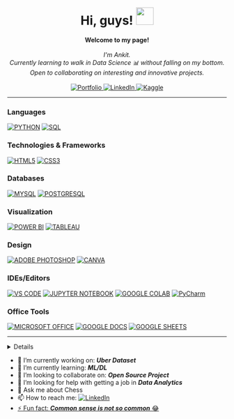 <h1 align="center">Hi, guys! <img src="https://media.tenor.com/Wx9IEmZZXSoAAAAi/hi.gif" width="40px" /></h1>
<p align="center">
    <b>Welcome to my page!</b><br><br>
    <i>
        I'm Ankit.<br>
        Currently learning to walk in Data Science 📊 without falling on my bottom.<br>
        Open to collaborating on interesting and innovative projects.<br>
    </i><br>
    <a href="##">    
        <img src="https://img.shields.io/badge/Portfolio-black?style=flat-square&logo=rss" alt="Portfolio">
    </a>
    <a href="##">
        <img src="https://img.shields.io/badge/LinkedIn-black?style=flat-square&logo=linkedin&logoColor=blue" alt="LinkedIn">
    </a>
    <a href="##">
        <img src="https://img.shields.io/badge/Kaggle-black?style=flat-square&logo=kaggle" alt="Kaggle">
    </a><br>
      <!--<img src="https://komarev.com/ghpvc/?username=avishek09 &label=Profile%20views&color=0e75b6&style=flat" alt="Avishek'sProfileViews">-->
</p>

---

### Languages
[![PYTHON](https://img.shields.io/badge/Python-black?style=for-the-badge&logo=python)](https://github.com/ankit-biz)
[![SQL](https://custom-icon-badges.demolab.com/badge/SQL-black?style=for-the-badge&logo=database)](https://github.com/ankit-biz)

### Technologies & Frameworks
[![HTML5](https://img.shields.io/badge/HTML5-black?style=for-the-badge&logo=html5)](https://github.com/ankit-biz)
[![CSS3](https://img.shields.io/badge/CSS3-black?style=for-the-badge&logo=css3)](https://github.com/ankit-biz)

### Databases
[![MYSQL](https://img.shields.io/badge/MySQL-black?style=for-the-badge&logo=mysql)](https://github.com/ankit-biz)
[![POSTGRESQL](https://img.shields.io/badge/PostgreSQL-black?style=for-the-badge&logo=postgresql)](https://github.com/ankit-biz)

### Visualization
[![POWER BI](https://img.shields.io/badge/Power_BI-black?style=for-the-badge&logo=powerbi)](https://github.com/ankit-biz)
[![TABLEAU](https://custom-icon-badges.demolab.com/badge/Tableau-black?style=for-the-badge&logo=tableaulogo)](https://github.com/ankit-biz)

### Design
[![ADOBE PHOTOSHOP](https://img.shields.io/badge/Adobe_Photoshop-black?style=for-the-badge&logo=Adobe%20Photoshop)](https://github.com/ankit-biz)
[![CANVA](https://img.shields.io/badge/Canva-black?&style=for-the-badge&logo=Canva)](https://github.com/ankit-biz)

### IDEs/Editors
[![VS CODE](https://img.shields.io/badge/VS_Code-black?style=for-the-badge&logo=visual%20studio%20code&logoColor=blue)](https://github.com/ankit-biz)
[![JUPYTER NOTEBOOK](https://img.shields.io/badge/Jupyter-black?&style=for-the-badge&logo=Jupyter)](https://github.com/ankit-biz)
[![GOOGLE COLAB](https://img.shields.io/badge/Google_Colab-black?&style=for-the-badge&logo=Google-Colab)](https://github.com/ankit-biz)
[![PyCharm](https://img.shields.io/badge/-PyCharm-000000?logo=pycharm&logoColor=white)](https://github.com/ankit-biz)

### Office Tools
[![MICROSOFT OFFICE](https://img.shields.io/badge/Microsoft_Office-black?style=for-the-badge&logo=microsoft%20office&logoColor=ff8000)](https://github.com/ankit-biz)
[![GOOGLE DOCS](https://custom-icon-badges.demolab.com/badge/Google_Docs-black?style=for-the-badge&logo=google--docs)](https://github.com/ankit-biz)
[![GOOGLE SHEETS](https://img.shields.io/badge/Google_Sheets-black?style=for-the-badge&logo=google%20sheets)](https://github.com/ankit-biz)

---

<!--### Education
[![COURSERA](https://img.shields.io/badge/Coursera-black?style=for-the-badge&logo=Coursera&logoColor=blue)](https://github.com/ankit-biz)
[![FREE CODE CAMP](https://img.shields.io/badge/free_Code_Camp-black?style=for-the-badge&logo=freecodecamp)](https://github.com/ankit-biz)
[![KHAN ACADEMY](https://img.shields.io/badge/Khan_Academy-black?style=for-the-badge&logo=khanacademy)](https://github.com/ankit-biz)
[![UDEMY](https://img.shields.io/badge/Udemy-black?style=for-the-badge&logo=udemy)](https://github.com/ankit-biz)
[![DATA CAMP](https://img.shields.io/badge/data_camp-black?style=for-the-badge&logo=datacamp)](https://github.com/ankit-biz)
[![HACKERRANK](https://img.shields.io/badge/Hackerrank-black?style=for-the-badge&logo=hackerrank)](https://github.com/ankit-biz)
[![SOLO LEARN](https://img.shields.io/badge/Sololearn-black?style=for-the-badge&logo=sololearn)](https://github.com/ankit-biz)-->

<details>
<p align="center">
  <a href="https://github.com/ankit-biz">
    <img src="http://github-profile-summary-cards.vercel.app/api/cards/profile-details?username=ankit-biz&theme=transparent" />
  </a>
</br>
  <a href="https://github.com/ankit-biz">
    <img src="https://github-readme-streak-stats.herokuapp.com/?username=ankit-biz&hide_border=true&card_width=338&theme=transparent" />
  </a>
  <a href="https://github.com/ankit-biz">
    <img src="http://github-profile-summary-cards.vercel.app/api/cards/stats?username=ankit-biz&theme=transparent" />
  </a>
    </br>
  <a href="https://github.com/ankit-biz">
    <img src="https://github-readme-stats.vercel.app/api/top-langs?username=ankit-biz&show_icons=true&layout=donut&langs_count=8&html_color=orange&sql_color=blue&hide=&theme=transparent&hide_border=true&card_width=338&size_weight=0.5&count_weight=0.5" />
  </a>
</p>
</details>

- 🔭 I’m currently working on: <b><i>Uber Dataset</i></b>
- 🌱 I’m currently learning: <b><i>ML/DL</i></b> 
- 👯 I’m looking to collaborate on: <b><i>Open Source Project</i></b>
- 🤔 I’m looking for help with getting a job in <b><i>Data Analytics</i></b>
- 💬 Ask me about Chess 
- 📫 How to reach me: <a href="##">
        <img src="https://img.shields.io/badge/LinkedIn-blue?style=flat-square&logo=linkedin" alt="LinkedIn">
- ⚡ Fun fact: <strong><i>Common sense is not so common</i></strong> 😂

